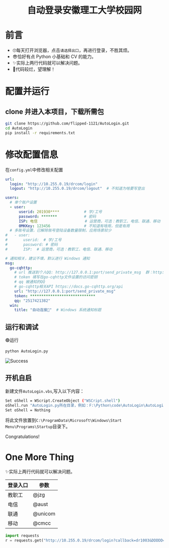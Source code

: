 <div align="center">
<h1>自动登录安徽理工大学校园网</h1>
</div>


# 前言
+ 🙄每天打开浏览器，点击`请选择出口`，再进行登录，不胜其烦。
+ 😎恰好有点 Python 小基础和 CV 的能力。
+ ✨实际上两行代码就可以解决问题。
+ 🗿代码较烂，望理解！


# 配置并运行

## clone 并进入本项目，下载所需包
```bash
git clone https://github.com/flipped-1121/AutoLogin.git
cd AutoLogin
pip install -r requirements.txt
```

# 修改配置信息
在`config.yml`中修改相关配置
```yml
url:
  login: "http://10.255.0.19/drcom/login"
  logout: "http://10.255.0.19/drcom/logout"  # 不知道为啥要写登出

users:
  # 单个账户设置
  - user:
      userid: 201930****           # 学/工号
      password: *******            # 密码
      ISP: 电信                     # 运营商，可选：教职工、电信、联通、移动
      0MKKey: 123456               # 不知道有啥用，但是有用
  # 多账号设置，已解除账号登陆设备数量限制，应用场景较少
#   - user:
#       userid:  # 学/工号
#       password: # 密码
#       ISP:  # 运营商，可选：教职工、电信、联通、移动

# 通知相关，建议不填，默认进行 Windows 通知
msg:
  go-cqhttp:
    # url 推送到个人QQ: http://127.0.0.1:port/send_private_msg  群：http://127.0.0.1:port/send_group_msg
    # token 填写在go-cqhttp文件设置的访问密钥
    # qq 被通知的QQ
    # go-cqhttp相关API https://docs.go-cqhttp.org/api
    url: "http://127.0.0.1:port/send_private_msg"
    token: *****************************
    qq: "2517421382"
  win:
    title: "自动连接🔗"  # Windows 系统通知标题
```

## 运行和调试
🟢运行
```bash
python AutoLogin.py
```
![Success](https://cdn.jsdelivr.net/gh/flipped-1121/BlogPictures/flipped-1121-PIC/20210904155520.png)

## 开机自启
新建文件`AutoLogin.vbs`,写入以下内容：
```bash
Set oShell = WScript.CreateObject ("WSCript.shell")
oShell.run "AutoLogin.py所在目录，例如：F:\Python\code\AutoLogin\AutoLogin.py"
Set oShell = Nothing
```
将此文件放置到`C:\ProgramData\Microsoft\Windows\Start Menu\Programs\Startup`目录下。
<div id="binft">Congratulations!</div>
<script src="https://cdn.jsdelivr.net/gh/flipped-1121/CDN/colorfont03.js"></script>

# One More Thing
✨实际上两行代码就可以解决问题。

|登录入口|参数|
|-------|---|
|教职工|@jzg|
|电信|@aust|
|联通|@unicom|
|移动|@cmcc|
```python
import requests
r = requests.get("http://10.255.0.19/drcom/login?callback=dr1003&DDDDD=学号@****&upass=密码&0MKKey=123456")
```